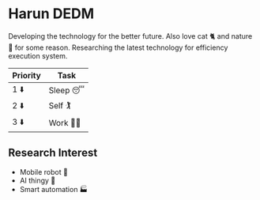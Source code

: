 # Harun DEDM
Developing the technology for the better future. Also love cat 🐈 and nature 🍃 for some reason. Researching the latest technology for efficiency execution system.

|Priority|Task|
|---|---|
|1 ⬇️|Sleep 😴|
|2 ⬇️|Self 🏌️|
|3 ⬇️|Work 👨‍💼|

## Research Interest
- Mobile robot 🤖
- AI thingy 🧠
- Smart automation 🏭
